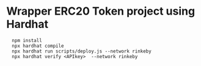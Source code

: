 # Wrapper ERC20 Token project using Hardhat

```shell
  npm install
  npx hardhat compile
  npx hardhat run scripts/deploy.js --network rinkeby  
  npx hardhat verify <APIkey>  --network rinkeby  
```
